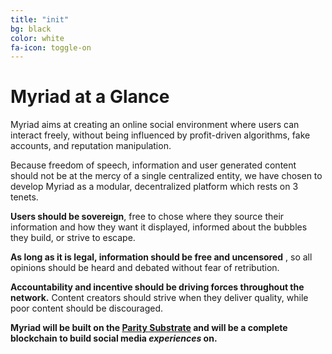 ```yaml
---
title: "init"
bg: black
color: white
fa-icon: toggle-on
---
```


# Myriad at a Glance

Myriad aims at creating an online social environment where users can interact freely, without being influenced by profit-driven algorithms, fake accounts, and reputation manipulation.

Because freedom of speech, information and user generated content should not be at the mercy of a single centralized entity, we have chosen to develop Myriad as a modular, decentralized platform which rests on 3 tenets.

**Users should be sovereign**, free to chose where they source their information and how they want it displayed, informed about the bubbles they build, or strive to escape.

**As long as it is legal, information should be free and uncensored** , so all opinions should be heard and debated without fear of retribution. 

**Accountability and incentive should be driving forces throughout the network.** Content creators should strive when they deliver quality, while poor content should be discouraged. 

**Myriad will be built on the [Parity Substrate](https://www.parity.io/substrate/) and will be a complete blockchain to build social media *experiences* on.**